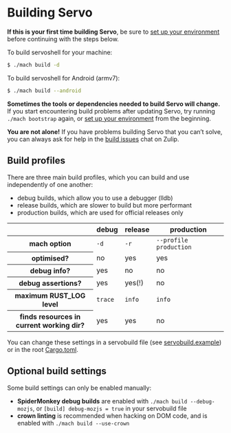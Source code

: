 # Building Servo

<div class="warning _note">

**If this is your first time building Servo**, be sure to [set up your environment](setting-up-your-environment.md) before continuing with the steps below.
</div>

To build servoshell for your machine:

```sh
$ ./mach build -d
```

To build servoshell for Android (armv7):

```sh
$ ./mach build --android
```

<div class="warning _note">

**Sometimes the tools or dependencies needed to build Servo will change.**
If you start encountering build problems after updating Servo, try running `./mach bootstrap` again, or [set up your environment](setting-up-your-environment.md) from the beginning.

**You are not alone!**
If you have problems building Servo that you can’t solve, you can always ask for help in the [build issues](https://servo.zulipchat.com/#narrow/stream/263398-general/topic/Build.20Issues) chat on Zulip.
</div>

## Build profiles

There are three main build profiles, which you can build and use independently of one another:

- debug builds, which allow you to use a debugger (lldb)
- release builds, which are slower to build but more performant
- production builds, which are used for official releases only

<table>
<thead>
    <tr>
        <th>
        <th>debug
        <th>release
        <th>production
<tbody>
    <tr>
        <th>mach option
        <td><code>-d</code>
        <td><code>-r</code>
        <td><code>--profile production</code>
    <tr>
        <th>optimised?
        <td>no<td>yes<td>yes
    <tr>
        <th>debug info?
        <td>yes<td>no<td>no
    <tr>
        <th>debug assertions?
        <td>yes<td>yes(!)<td>no
    <tr>
        <th>maximum RUST_LOG level
        <td><code>trace</code><td><code>info</code><td><code>info</code>
    <tr>
        <th>finds resources in<br>current working dir?
        <td>yes<td>yes<td>no
</table>

You can change these settings in a servobuild file (see [servobuild.example](https://github.com/servo/servo/blob/b79e2a0b6575364de01b1f89021aba0ec3fcf399/servobuild.example)) or in the root [Cargo.toml](https://github.com/servo/servo/blob/b79e2a0b6575364de01b1f89021aba0ec3fcf399/Cargo.toml).

## Optional build settings

Some build settings can only be enabled manually:

- **SpiderMonkey debug builds** are enabled with `./mach build --debug-mozjs`, or `[build] debug-mozjs = true` in your servobuild file
- **crown linting** is recommended when hacking on DOM code, and is enabled with `./mach build --use-crown`
